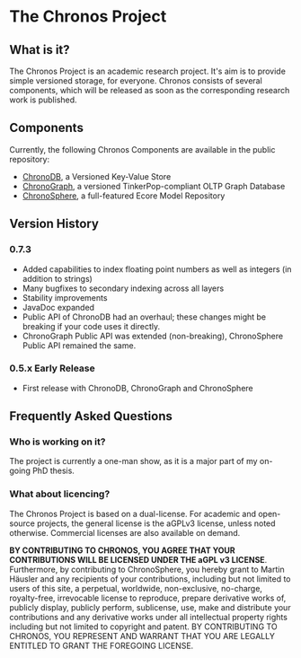 The Chronos Project
===================

What is it?
-----------
The Chronos Project is an academic research project. It's aim is to provide simple versioned storage, for everyone. Chronos consists of several components, which will be released as soon as the corresponding research work is published.

Components
----------

Currently, the following Chronos Components are available in the public repository:
 - [ChronoDB](https://github.com/MartinHaeusler/chronos/tree/master/org.chronos.chronodb), a Versioned Key-Value Store
 - [ChronoGraph](https://github.com/MartinHaeusler/chronos/tree/master/org.chronos.chronograph), a versioned TinkerPop-compliant OLTP Graph Database
 - [ChronoSphere](https://github.com/MartinHaeusler/chronos/tree/master/org.chronos.chronosphere), a full-featured Ecore Model Repository


Version History
---------------

### 0.7.3
 - Added capabilities to index floating point numbers as well as integers (in addition to strings)
 - Many bugfixes to secondary indexing across all layers
 - Stability improvements
 - JavaDoc expanded
 - Public API of ChronoDB had an overhaul; these changes might be breaking if your code uses it directly.
 - ChronoGraph Public API was extended (non-breaking), ChronoSphere Public API remained the same.

### 0.5.x Early Release
 - First release with ChronoDB, ChronoGraph and ChronoSphere


Frequently Asked Questions
--------------------------

### Who is working on it?
The project is currently a one-man show, as it is a major part of my on-going PhD thesis.

### What about licencing?
The Chronos Project is based on a dual-license. For academic and open-source projects, the general license is the aGPLv3 license, unless noted otherwise. Commercial licenses are also available on demand.

**BY CONTRIBUTING TO CHRONOS, YOU AGREE THAT YOUR CONTRIBUTIONS WILL BE LICENSED UNDER THE aGPL v3 LICENSE**. Furthermore, by contributing to ChronoSphere, you hereby grant to Martin Häusler and any recipients of your contributions, including but not limited to users of this site, a perpetual, worldwide, non-exclusive, no-charge, royalty-free, irrevocable license to reproduce, prepare derivative works of, publicly display, publicly perform, sublicense, use, make and distribute your contributions and any derivative works under all intellectual property rights including but not limited to copyright and patent. BY CONTRIBUTING TO CHRONOS, YOU REPRESENT AND WARRANT THAT YOU ARE LEGALLY ENTITLED TO GRANT THE FOREGOING LICENSE.
